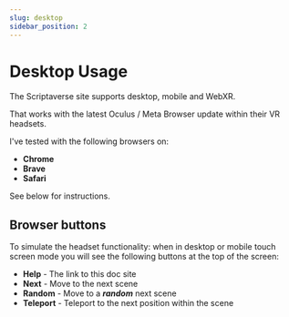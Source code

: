 ```yaml
---
slug: desktop
sidebar_position: 2
---
```


# Desktop Usage

The Scriptaverse site supports desktop, mobile and WebXR. 

That works with the latest Oculus / Meta Browser update within their VR headsets.

I've tested with the following browsers on:

* **Chrome**
* **Brave**
* **Safari**

See below for instructions.

## Browser buttons

To simulate the headset functionality: when in desktop or mobile touch screen mode you will see the following buttons at the top of the screen:

* **Help** - The link to this doc site
* **Next** - Move to the next scene
* **Random** - Move to a ***random*** next scene
* **Teleport** - Teleport to the next position within the scene





